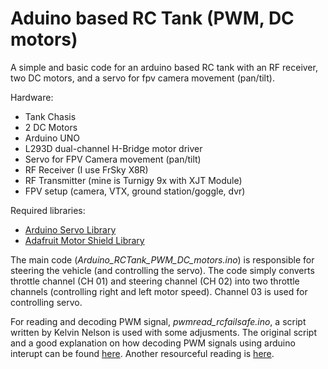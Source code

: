 # Aduino based RC Tank (PWM, DC motors)

A simple and basic code for an arduino based RC tank with an RF receiver, two DC motors, and a servo for fpv camera movement (pan/tilt).
  

Hardware:

- Tank Chasis
- 2 DC Motors
- Arduino UNO
- L293D dual-channel H-Bridge motor driver
- Servo for FPV Camera movement (pan/tilt)
- RF Receiver (I use FrSky X8R)
- RF Transmitter (mine is Turnigy 9x with XJT Module)
- FPV setup (camera, VTX, ground station/goggle, dvr)

  

Required libraries:
- [Arduino Servo Library](https://www.arduino.cc/en/reference/servo)
- [Adafruit Motor Shield Library](https://github.com/adafruit/Adafruit-Motor-Shield-library)

  

The main code (_Arduino_RCTank_PWM_DC_motors.ino_) is responsible for steering the vehicle (and controlling the servo). The code simply converts throttle channel (CH 01) and steering channel (CH 02) into two throttle channels (controlling right and left motor speed). Channel 03 is used for controlling servo.

  

For reading and decoding PWM signal, _pwmread_rcfailsafe.ino_, a script written by Kelvin Nelson is used with some adjusments. The original script and a good explanation on how decoding PWM signals using arduino interupt can be found [here](https://create.arduino.cc/projecthub/kelvineyeone/read-pwm-decode-rc-receiver-input-and-apply-fail-safe-6b90eb). Another resourceful reading is [here](http://rcarduino.blogspot.com/2012/05/interfacing-rc-channels-to-l293d-motor.html).
 

